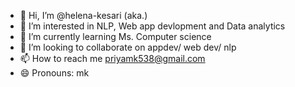 - 👋 Hi, I’m @helena-kesari (aka.)
- 👀 I’m interested in NLP, Web app devlopment and Data analytics
- 🌱 I’m currently learning Ms. Computer science
- 💞️ I’m looking to collaborate on appdev/ web dev/ nlp
- 📫 How to reach me priyamk538@gmail.com
- 😄 Pronouns: mk 
<!---
helena-kesari/helena-kesari is a ✨ special ✨ repository because its `README.md` (this file) appears on your GitHub profile.
You can click the Preview link to take a look at your changes.
--->
